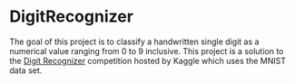 # DigitRecognizer
The goal of this project is to classify a handwritten single digit as a numerical value ranging from 0 to 9 inclusive. This project is a solution to the [Digit Recognizer](https://www.kaggle.com/c/digit-recognizer) competition hosted by Kaggle which uses the MNIST data set.